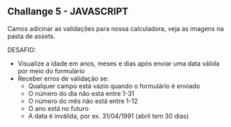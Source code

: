## Challange 5 - JAVASCRIPT


Camos adicinar as validações para nossa calculadora, veja as imagens na pasta de assets.

DESAFIO:
- Visualize a idade em anos, meses e dias após enviar uma data válida por meio do formulário
- Receber erros de validação se:
   - Qualquer campo está vazio quando o formulário é enviado
   - O número do dia não está entre 1-31
   - O número do mês não está entre 1-12
   - O ano está no futuro
   - A data é inválida, por ex. 31/04/1991 (abril tem 30 dias)
